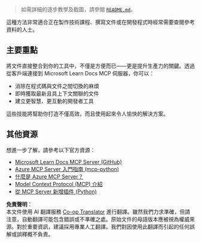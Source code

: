 <!--
CO_OP_TRANSLATOR_METADATA:
{
  "original_hash": "577394ece173bbc758150fd4bfbc13dd",
  "translation_date": "2025-06-21T14:14:58+00:00",
  "source_file": "09-CaseStudy/docs-mcp/README.md",
  "language_code": "hk"
}
-->
> 如需詳細的逐步教學及截圖，請參閱 [`README.md`](./solution/scenario3/README.md)。

這種方法非常適合正在製作技術課程、撰寫文件或在開發程式時經常需要查閱參考資料的人士。

## 主要重點

將文件直接整合到你的工具中，不僅是方便而已——更是提升生產力的關鍵。透過從客戶端連接到 Microsoft Learn Docs MCP 伺服器，你可以：

- 消除在程式碼與文件之間切換的麻煩
- 即時獲取最新且具上下文關聯的文件
- 建立更智慧、更互動的開發者工具

這些技能將幫助你打造不僅高效，而且使用起來令人愉快的解決方案。

## 其他資源

想進一步了解，請參考以下官方資源：

- [Microsoft Learn Docs MCP Server (GitHub)](https://github.com/MicrosoftDocs/mcp)
- [Azure MCP Server 入門指南 (mcp-python)](https://learn.microsoft.com/en-us/azure/developer/azure-mcp-server/get-started#create-the-python-app)
- [什麼是 Azure MCP Server？](https://learn.microsoft.com/en-us/azure/developer/azure-mcp-server/)
- [Model Context Protocol (MCP) 介紹](https://modelcontextprotocol.io/introduction)
- [從 MCP Server 新增插件 (Python)](https://learn.microsoft.com/en-us/semantic-kernel/concepts/plugins/adding-mcp-plugins)

**免責聲明**：  
本文件使用 AI 翻譯服務 [Co-op Translator](https://github.com/Azure/co-op-translator) 進行翻譯。雖然我們力求準確，但請注意，自動翻譯可能包含錯誤或不準確之處。原始文件的母語版本應被視為權威來源。對於重要資訊，建議採用專業人工翻譯。我們對因使用此翻譯而引起的任何誤解或誤釋概不負責。
